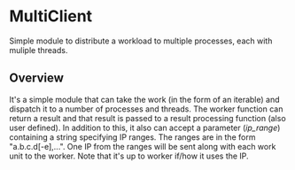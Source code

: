MultiClient
==========
Simple module to distribute a workload to multiple processes, each
with muliple threads.

Overview
----------
It's a simple module that can take the work (in the form of an
iterable) and dispatch it to a number of processes and threads.
The worker function can return a result and that result is passed to a
result processing function (also user defined).
In addition to this, it also can accept a parameter (_ip\_range_)
containing a string specifying IP ranges. The ranges are in the form
"a.b.c.d[-e],...". One IP from the ranges will be sent along with each
work unit to the worker. Note that it's up to worker if/how it uses the IP.
